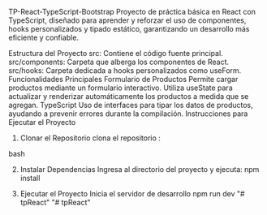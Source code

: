 

TP-React-TypeScript-Bootstrap
Proyecto de práctica básica en React con TypeScript, diseñado para aprender y reforzar el uso de componentes, hooks personalizados y tipado estático, garantizando un desarrollo más eficiente y confiable.

Estructura del Proyecto
src: Contiene el código fuente principal.
src/components: Carpeta que alberga los componentes de React.
src/hooks: Carpeta dedicada a hooks personalizados como useForm.
Funcionalidades Principales
Formulario de Productos
Permite cargar productos mediante un formulario interactivo.
Utiliza useState para actualizar y renderizar automáticamente los productos a medida que se agregan.
TypeScript
Uso de interfaces para tipar los datos de productos, ayudando a prevenir errores durante la compilación.
Instrucciones para Ejecutar el Proyecto
1. Clonar el Repositorio
clona el repositorio :

bash

2. Instalar Dependencias
Ingresa al directorio del proyecto y ejecuta:
npm install


3. Ejecutar el Proyecto
Inicia el servidor de desarrollo
npm run dev
"# tpReact" 
"# tpReact" 
